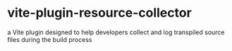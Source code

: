 # vite-plugin-resource-collector
a Vite plugin designed to help developers collect and log transpiled source files during the build process
